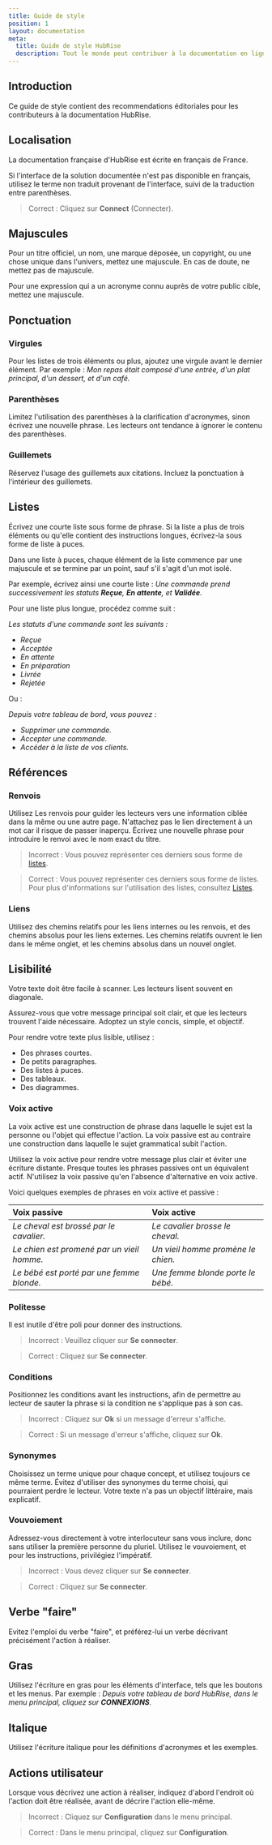 ```yaml
---
title: Guide de style
position: 1
layout: documentation
meta:
  title: Guide de style HubRise
  description: Tout le monde peut contribuer à la documentation en ligne HubRise. Le guide de style fournit des recommendations éditoriales pour contribuer à la documentation.
---
```


## Introduction

Ce guide de style contient des recommendations éditoriales pour les contributeurs à la documentation HubRise.

## Localisation

La documentation française d'HubRise est écrite en français de France.

Si l'interface de la solution documentée n'est pas disponible en français, utilisez le terme non traduit provenant de l'interface, suivi de la traduction entre parenthèses.

> Correct : Cliquez sur **Connect** (Connecter).

## Majuscules

Pour un titre officiel, un nom, une marque déposée, un copyright, ou une chose unique dans l'univers, mettez une majuscule. En cas de doute, ne mettez pas de majuscule.

Pour une expression qui a un acronyme connu auprès de votre public cible, mettez une majuscule.

## Ponctuation

### Virgules

Pour les listes de trois éléments ou plus, ajoutez une virgule avant le dernier élément. Par exemple : *Mon repas était composé d'une entrée, d'un plat principal, d'un dessert, et d'un café.*

### Parenthèses

Limitez l'utilisation des parenthèses à la clarification d'acronymes, sinon écrivez une nouvelle phrase. Les lecteurs ont tendance à ignorer le contenu des parenthèses.

### Guillemets

Réservez l'usage des guillemets aux citations. Incluez la ponctuation à l'intérieur des guillemets.

## Listes

Écrivez une courte liste sous forme de phrase. Si la liste a plus de trois éléments ou qu'elle contient des instructions longues, écrivez-la sous forme de liste à puces.

Dans une liste à puces, chaque élément de la liste commence par une majuscule et se termine par un point, sauf s'il s'agit d'un mot isolé.

Par exemple, écrivez ainsi une courte liste : *Une commande prend successivement les statuts **Reçue**, **En attente**, et **Validée**.*

Pour une liste plus longue, procédez comme suit :

*Les statuts d'une commande sont les suivants :*

- *Reçue*
- *Acceptée*
- *En attente*
- *En préparation*
- *Livrée*
- *Rejetée*

Ou :

*Depuis votre tableau de bord, vous pouvez :*

- *Supprimer une commande.*
- *Accepter une commande.*
- *Accéder à la liste de vos clients.*

## Références

### Renvois

Utilisez Les renvois pour guider les lecteurs vers une information ciblée dans la même ou une autre page. N'attachez pas le lien directement à un mot car il risque de passer inaperçu. Écrivez une nouvelle phrase pour introduire le renvoi avec le nom exact du titre.

> Incorrect : Vous pouvez représenter ces derniers sous forme de [listes](#listes).

> Correct : Vous pouvez représenter ces derniers sous forme de listes. Pour plus d'informations sur l'utilisation des listes, consultez [Listes](#listes).

### Liens

Utilisez des chemins relatifs pour les liens internes ou les renvois, et des chemins absolus pour les liens externes. Les chemins relatifs ouvrent le lien dans le même onglet, et les chemins absolus dans un nouvel onglet.

## Lisibilité

Votre texte doit être facile à scanner. Les lecteurs lisent souvent en diagonale. 

Assurez-vous que votre message principal soit clair, et que les lecteurs trouvent l'aide nécessaire. Adoptez un style concis, simple, et objectif.

Pour rendre votre texte plus lisible, utilisez :

- Des phrases courtes.
- De petits paragraphes.
- Des listes à puces.
- Des tableaux.
- Des diagrammes.

### Voix active

La voix active est une construction de phrase dans laquelle le sujet est la personne ou l'objet qui effectue l'action. La voix passive est au contraire une construction dans laquelle le sujet grammatical subit l'action.

Utilisez la voix active pour rendre votre message plus clair et éviter une écriture distante. Presque toutes les phrases passives ont un équivalent actif. N'utilisez la voix passive qu'en l'absence d'alternative en voix active.

Voici quelques exemples de phrases en voix active et passive :

| Voix passive                                         | Voix active                                  |
| :--------------------------------------------------- | :------------------------------------------- |
| *Le cheval est brossé par le cavalier.*              | *Le cavalier brosse le cheval.*              |
| *Le chien est promené par un vieil homme.*           | *Un vieil homme promène le chien.*           |
| *Le bébé est porté par une femme blonde.*            | *Une femme blonde porte le bébé.*            |

### Politesse

Il est inutile d'être poli pour donner des instructions.

> Incorrect : Veuillez cliquer sur **Se connecter**.

> Correct : Cliquez sur **Se connecter**.

### Conditions

Positionnez les conditions avant les instructions, afin de permettre au lecteur de sauter la phrase si la condition ne s'applique pas à son cas.

> Incorrect : Cliquez sur **Ok** si un message d'erreur s'affiche.

> Correct : Si un message d'erreur s'affiche, cliquez sur **Ok**.

### Synonymes

Choisissez un terme unique pour chaque concept, et utilisez toujours ce même terme. Évitez d'utiliser des synonymes du terme choisi, qui pourraient perdre le lecteur. Votre texte n'a pas un objectif littéraire, mais explicatif.

### Vouvoiement

Adressez-vous directement à votre interlocuteur sans vous inclure, donc sans utiliser la première personne du pluriel. Utilisez le vouvoiement, et pour les instructions, privilégiez l'impératif.

> Incorrect : Vous devez cliquer sur **Se connecter**.

> Correct : Cliquez sur **Se connecter**.

## Verbe "faire"

Evitez l'emploi du verbe "faire", et préférez-lui un verbe décrivant précisément l'action à réaliser.

## Gras

Utilisez l'écriture en gras pour les éléments d'interface, tels que les boutons et les menus. Par exemple : *Depuis votre tableau de bord HubRise, dans le menu principal, cliquez sur **CONNEXIONS**.*

## Italique

Utilisez l'écriture italique pour les définitions d'acronymes et les exemples.

## Actions utilisateur

Lorsque vous décrivez une action à réaliser, indiquez d'abord l'endroit où l'action doit être réalisée, avant de décrire l'action elle-même.

> Incorrect : Cliquez sur **Configuration** dans le menu principal.

> Correct : Dans le menu principal, cliquez sur **Configuration**.
